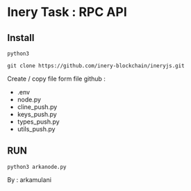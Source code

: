# Inery Task : RPC API 

## Install
~~~
python3
~~~
~~~
git clone https://github.com/inery-blockchain/ineryjs.git
~~~
Create / copy file form file github :
- .env
- node.py
- cline_push.py
- keys_push.py
- types_push.py
- utils_push.py
## RUN
~~~
python3 arkanode.py
~~~
 By : arkamulani